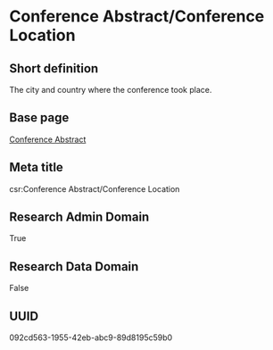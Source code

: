 # Conference Abstract/Conference Location
## Short definition
The city and country where the conference took place.
## Base page
[Conference Abstract](https://github.com/EuroCRIS/CASRAI-Dictionairies/blob/main/Objects/Conference%20Abstract.md)
## Meta title
csr:Conference Abstract/Conference Location
## Research Admin Domain
True
## Research Data Domain
False
## UUID
092cd563-1955-42eb-abc9-89d8195c59b0
